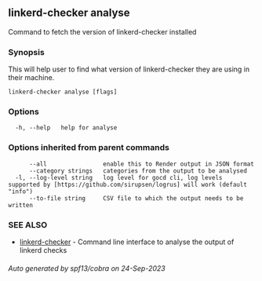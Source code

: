 ## linkerd-checker analyse

Command to fetch the version of linkerd-checker installed

### Synopsis

This will help user to find what version of linkerd-checker they are using in their machine.

```
linkerd-checker analyse [flags]
```

### Options

```
  -h, --help   help for analyse
```

### Options inherited from parent commands

```
      --all                enable this to Render output in JSON format
      --category strings   categories from the output to be analysed
  -l, --log-level string   log level for gocd cli, log levels supported by [https://github.com/sirupsen/logrus] will work (default "info")
      --to-file string     CSV file to which the output needs to be written
```

### SEE ALSO

* [linkerd-checker](linkerd-checker.md)	 - Command line interface to analyse the output of linkerd checks

###### Auto generated by spf13/cobra on 24-Sep-2023
